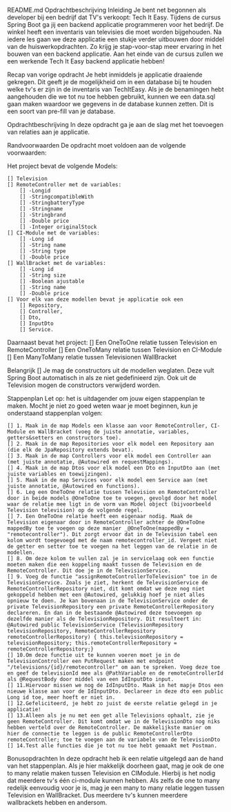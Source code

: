 README.md
Opdrachtbeschrijving
Inleiding
Je bent net begonnen als developer bij een bedrijf dat TV's verkoopt: Tech It Easy. Tijdens de cursus Spring Boot ga
jij een backend applicatie programmeren voor het bedrijf. De winkel heeft een inventaris van televisies die moet worden
bijgehouden. Na iedere les gaan we deze applicatie een stukje verder uitbouwen door middel van de huiswerkopdrachten.
Zo krijg je stap-voor-stap meer ervaring in het bouwen van een backend applicatie. Aan het einde van de cursus zullen
we een werkende Tech It Easy backend applicatie hebben!

Recap van vorige opdracht
Je hebt inmiddels je applicatie draaiende gekregen. Dit geeft je de mogelijkheid om in een database bij te houden
welke tv's er zijn in de inventaris van TechItEasy. Als je de benamingen hebt aangehouden die we tot nu toe hebben
gebruikt, kunnen we een data.sql gaan maken waardoor we gegevens in de database kunnen zetten. Dit is een soort van
pre-fill van je database.

Opdrachtbeschrijving
In deze opdracht ga je aan de slag met het toevoegen van relaties aan je applicatie.

Randvoorwaarden
De opdracht moet voldoen aan de volgende voorwaarden:

Het project bevat de volgende Models:

    [] Television
    [] RemoteController met de variables: 
        [] -Longid 
        [] -StringcompatibleWith 
        [] -StringbatteryType 
        [] -Stringname 
        [] -Stringbrand 
        [] -Double price 
        [] -Integer originalStock
    [] CI-Module met de variables: 
        [] -Long id 
        [] -String name 
        [] -String type 
        [] -Double price
    [] WallBracket met de variables: 
        [] -Long id 
        [] -String size 
        [] -Boolean ajustable 
        [] -String name 
        [] -Double price 
    [] Voor elk van deze modellen bevat je applicatie ook een 
        [] Repository, 
        [] Controller, 
        [] Dto, 
        [] InputDto
        [] Service.

Daarnaast bevat het project:
[] Een OneToOne relatie tussen Television en RemoteController
[] Een OneToMany relatie tussen Television en CI-Module
[] Een ManyToMany relatie tussen Televisionen WallBracket

Belangrijk
[] Je mag de constructors uit de modellen weglaten. Deze vult Spring Boot automatisch in als ze niet gedefinieerd
zijn. Ook uit de Television mogen de constructors verwijderd worden.

Stappenplan
Let op: het is uitdagender om jouw eigen stappenplan te maken. Mocht je niet zo goed weten waar je moet beginnen,
kun je onderstaand stappenplan volgen:

    [] 1. Maak in de map Models een klasse aan voor RemoteController, CI-Module en WallBracket (voeg de juiste annotatie, variables, getters&setters en constructors toe).
    [] 2. Maak in de map Repositories voor elk model een Repository aan (die elk de JpaRepository extends bevat).
    [] 3. Maak in de map Controllers voor elk model een Controller aan (met juiste annotatie, @Autowired en requestMappings).
    [] 4. Maak in de map Dtos voor elk model een Dto en InputDto aan (met juiste variables en toewijzingen).
    [] 5. Maak in de map Services voor elk model een Service aan (met juiste annotatie, @Autowired en functions).
    [] 6. Leg een OneToOne relatie tussen Television en RemoteController door in beide models @OneToOne toe te voegen, gevolgd door het model waar de relatie mee ligt in de vorm van Model object (bijvoorbeeld Television television) op de volgende regel.
    [] 7. Een OneToOne relatie heeft een eigenaar nodig. Maak de Television eigenaar door in RemoteController achter de @OneToOne mappedBy toe te voegen op deze manier _@OneToOne(mappedBy = "remotecontroller"). Dit zorgt ervoor dat in de Television tabel een kolom wordt toegevoegd met de naam remotecontroller_id. Vergeet niet de getter en setter toe te voegen na het leggen van de relatie in de modellen.
    [] 8. Om deze kolom te vullen zal je in servicelaag ook een functie moeten maken die een koppeling maakt tussen de Television en de RemoteController. Dit doe je in de TelevisionService.
    [] 9. Voeg de functie "assignRemoteControllerToTelevision" toe in de TelevisionService. Zoals je ziet, herkent de TelevisionService de RemoteControllerRepository niet, dit komt omdat we deze nog niet gekoppeld hebben met een @Autowired, gelukkig hoef je niet alles opnieuw te doen. Je kan bovenaan in de TelevisionService onder de private TelevisionRepository een private RemoteControllerRepository declareren. En dan in de bestaande @Autowired deze toevoegen op dezelfde manier als de TelevisionRepository. Dit resulteert in: @Autowired public TelevisionService (TelevisionRepository televisionRepository, RemoteControllerRepository remoteControllerRepository) { this.televisionRepository = televisionRepository; this.remoteControllerRepository = remoteControllerRepository;}
    [] 10.Om deze functie uit te kunnen voeren moet je in de TelevisionController een PutRequest maken met endpoint "/televisions/{id}/remotecontroller" om aan te spreken. Voeg deze toe en geef de televisionId mee als @PathVariable en de remoteControllerId als @RequestBody door middel van een IdInputDto input.
    [] 11.Hiervoor missen we nog de IdInputDto. Maak in het mapje Dtos een nieuwe klasse aan voor de IdInputDto. Declareer in deze dto een public Long id toe, meer hoeft er niet in.
    [] 12.Gefeliciteerd, je hebt zo juist de eerste relatie gelegd in je applicatie!
    [] 13.Alleen als je nu met een get alle Televisions ophaalt, zie je geen RemoteController. Dit komt omdat we in de TelevisionDto nog niks hebben verteld over de RemoteController. De makkelijkste manier om hier de connectie te leggen is de public RemoteControllerDto remoteController; toe te voegen aan de variabele van de TelevisionDto
    [] 14.Test alle functies die je tot nu toe hebt gemaakt met Postman.

Bonusopdrachten
In deze opdracht heb ik een relatie uitgelegd aan de hand van het stappenplan.
Als je hier makkelijk doorheen gaat, mag je ook de one to many relatie maken tussen Television en CIModule.
Hierbij is het nodig dat meerdere tv's één ci-module kunnen hebben.
Als zelfs de one to many redelijk eenvoudig voor je is, mag je een many to many relatie leggen tussen Television
en WallBracket. Dus meerdere tv's kunnen meerdere wallbrackets hebben en andersom.
